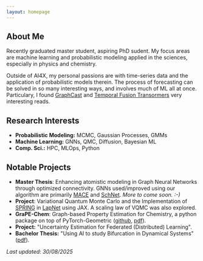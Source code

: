 ```yaml
---
layout: homepage
---
```


## About Me

Recently graduated master student, aspiring PhD sudent. My focus areas are machine learning and probabilistic modeling applied in the sciences, especially in physics and chemistry.

Outside of AI4X, my personal passions are with time-series data and the application of probabilistic models therein. The process of forecasting can be solved in so many interesting ways, and involves much of ML all at once. Particulary, I found [GraphCast](https://deepmind.google/discover/blog/graphcast-ai-model-for-faster-and-more-accurate-global-weather-forecasting/) and [Temporal Fusion Transormers](https://arxiv.org/abs/1912.09363) very interesting reads.




## Research Interests

- **Probabilistic Modeling:**  MCMC, Gaussian Processes, GMMs
- **Machine Learning:** GNNs, QMC, Diffusion, Bayesian ML
- **Comp. Sci.:** HPC, MLOps, Python




## Notable Projects

- **Master Thesis**: Enhancing atomistic modeling in Graph Neural Networks through optimized connectivity. GNNs used/improved using our algorithm are primarily [MACE](https://arxiv.org/abs/2206.07697) and [SchNet](https://arxiv.org/abs/1706.08566). *More to come soon. :-)*
- **Project**: Variational Quantum Monte Carlo and the Implementation of [SPRING](https://arxiv.org/abs/2401.10190) in [LapNet](https://www.nature.com/articles/s42256-024-00794-x) using JAX. A scaling law of VQMC was also explored.
- **GraPE-Chem**: Graph-based Property Estimation for Chemistry, a python package on top of PyTorch-Geometric ([github](https://github.com/aerte/GraPE), [pdf](./assets/files/GraPE-Chem-report.pdf)).
- **Project:** "Uncertainty Estimation for Federated (Distributed) Learning".
- **Bachelor Thesis:** "Using AI to study Bifurcation in Dynamical Systems" ([pdf](./assets/files/AI-for-Bifurcations.pdf)).

*Last updated: 30/08/2025*

